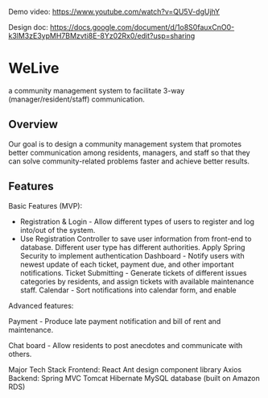 Demo video: https://www.youtube.com/watch?v=QU5V-dgUjhY

Design doc: https://docs.google.com/document/d/1o8S0fauxCnO0-k3lM3zE3ypMH7BMzvti8E-8Yz02Rx0/edit?usp=sharing

# WeLive 

a community management system to facilitate 3-way (manager/resident/staff) communication.

## Overview

Our goal is to design a community management system that promotes better communication among residents, managers, and staff so that they can solve community-related problems faster and achieve better results. 

## Features

Basic Features (MVP):

* Registration & Login - Allow different types of users to register and log into/out of the system.
*   Use Registration Controller to save user information from front-end to database.
Different user type has different authorities.
Apply Spring Security to implement authentication
Dashboard - Notify users with newest update of each ticket, payment due, and other important notifications.
Ticket Submitting - Generate tickets of different issues categories by residents, and assign tickets with available maintenance staff.
Calendar - Sort notifications into calendar form, and enable 

Advanced features:

Payment - Produce late payment notification and bill of rent and maintenance.

Chat board - Allow residents to post anecdotes and communicate with others.

Major Tech Stack
Frontend: 
React
Ant design component library
Axios
Backend:
Spring MVC
Tomcat
Hibernate
MySQL database (built on Amazon RDS) 
